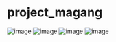 # project_magang 
![image](https://user-images.githubusercontent.com/74947753/150638425-ad53bbf9-a164-4569-a755-e109922a0b89.png)
![image](https://user-images.githubusercontent.com/74947753/150637429-e6819bca-b869-496f-ade6-553891083129.png)
![image](https://user-images.githubusercontent.com/74947753/150637448-186da42c-60d9-4e4d-8a3d-0dbee02ef2a9.png)
![image](https://user-images.githubusercontent.com/74947753/150637470-3b29a30a-70b7-4532-bf92-29ad85d8447a.png)
